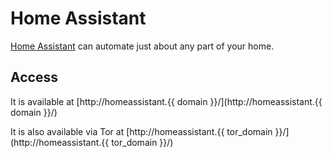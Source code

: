 # Home Assistant

[Home Assistant](https://www.home-assistant.io/) can automate just about any part of your home.

## Access

It is available at [http://homeassistant.{{ domain }}/](http://homeassistant.{{ domain }}/)

It is also available via Tor at [http://homeassistant.{{ tor_domain }}/](http://homeassistant.{{ tor_domain }}/)